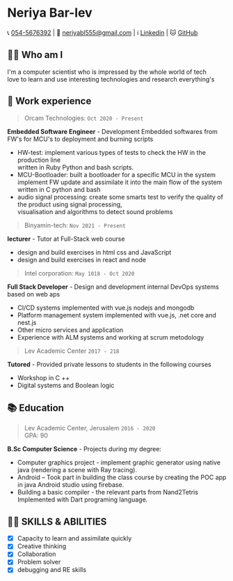 # Neriya Bar-lev
📞 [054-5676392](tel:0545676392) | 📧 [neriyabl555@gmail.com](neriyabl555@gmail.com) | ℹ [Linkedin](https://www.linkedin.com/in/neriya-bar-lev) | 🐱 [GitHub](https://github.com/neriyabl)  

## 🙋‍♂️ Who am I
I'm a computer scientist who is impressed by the whole world of tech  
love to learn and use interesting technologies and research everything's  

## 💼 Work experience
> Orcam Technologies: `Oct 2020 - Present`  

__Embedded Software Engineer__ - Development Embedded softwares from FW's for MCU's to deployment and burning scripts
* HW-test: implement various types of tests to check the HW in the production line  
written in Ruby Python and bash scripts.  
* MCU-Bootloader: built a bootloader for a specific MCU in the system  
implement FW update and assimilate it into the main flow of the system  
written in C python and bash
* audio signal processing: create some smarts test to verify the quality of the product using signal processing,  
visualisation and algorithms to detect sound problems  

> Binyamin-tech: `Nov 2021 - Present`  

__lecturer__ - Tutor at Full-Stack web course  
* design and build exercises in html css and JavaScript  
* design and build exercises in react and node  

> Intel corporation: `May 1018 - Oct 2020`  

__Full Stack Developer__ - Design and development internal DevOps systems based on web aps  
* CI/CD systems implemented with vue.js nodejs and mongodb  
* Platform management system implemented with vue.js, .net core and nest.js  
* Other micro services and application  
* Experience with ALM systems and working at scrum metodology  

> Lev Academic Center `2017 - 218`  

__Tutored__ - Provided private lessons to students in the following courses  
* Workshop in C ++  
* Digital systems and Boolean logic  

## 📚 Education
> Lev Academic Center, Jerusalem `2016 - 2020`  
> GPA: 90  

__B.Sc Computer Science__ - Projects during my degree:  
* Computer graphics project - implement graphic generator using native java (rendering a scene with Ray tracing).  
* Android – Took part in building the class course by creating the POC app in java Android studio using firebase.  
* Building a basic compiler - the relevant parts from Nand2Tetris Implemented with Dart programing language.  

## 👨‍💻 SKILLS & ABILITIES
- [x] Capacity to learn and assimilate quickly  
- [x] Creative thinking  
- [x] Collaboration  
- [x] Problem solver  
- [x] debugging and RE skills  

